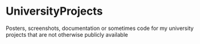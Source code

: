 # UniversityProjects
Posters, screenshots, documentation or sometimes code for my university projects that are not otherwise publicly available
